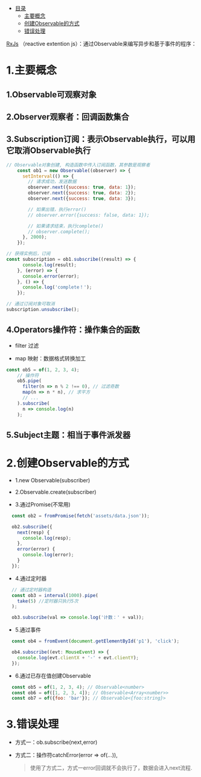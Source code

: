 *  [目录](#0)
    *  [主要概念](#1)
    *  [创建Observable的方式](#2)
    *  [错误处理](#3)


[RxJs](https://rxjs-dev.firebaseapp.com/)
（reactive extention js）：通过Observable来编写异步和基于事件的程序：


<h1 id="1">1.主要概念</h1>

## 1.Observable可观察对象

## 2.Observer观察者：回调函数集合

## 3.Subscription订阅：表示Observable执行，可以用它取消Observable执行

```js
// Observable对象创建, 构造函数中传入订阅函数，其参数是观察者
    const ob1 = new Observable((observer) => {
      setInterval(() => {
        // 请求成功，发送数据
        observer.next({success: true, data: 1});
        observer.next({success: true, data: 2});
        observer.next({success: true, data: 3});

        // 如果出错，执行error()
        // observer.error({success: false, data: 1});

        // 如果请求结束，执行complete()
        // observer.complete();
      }, 2000);
    });

// 获得实例后，订阅
const subscription = ob1.subscribe((result) => {
      console.log(result);
    }, (error) => {
      console.error(error);
    }, () => {
      console.log('complete！');
    });

// 通过订阅对象可取消
subscription.unsubscribe();
```

## 4.Operators操作符：操作集合的函数

  - filter  过滤

  - map 映射：数据格式转换加工

```js
const ob5 = of(1, 2, 3, 4);
    // 操作符
    ob5.pipe(
      filter(n => n % 2 !== 0), // 过滤奇数
      map(n => n * n), // 求平方
      // ...
    ).subscribe(
      n => console.log(n)
    );
```

## 5.Subject主题：相当于事件派发器


<h1 id="2">2.创建Observable的方式</h1>

- 1.new Observable(subscriber)

- 2.Observable.create(subscriber)

- 3.通过Promise(不常用)

```js
  const ob2 = fromPromise(fetch('assets/data.json'));

  ob2.subscribe({
    next(resp) {
      console.log(resp);
    },
    error(error) {
      console.log(error);
    }
  });
```

- 4.通过定时器

```js
  // 通过定时器构造
  const ob3 = interval(1000).pipe(
    take(5) //定时器只执行5次
  );

  ob3.subscribe(val => console.log('计数：' + val));
```

- 5.通过事件

```js
  const ob4 = fromEvent(document.getElementById('p1'), 'click');

  ob4.subscribe((evt: MouseEvent) => {
    console.log(evt.clientX + '-' + evt.clientY);
  });
```

- 6.通过已存在值创建Observable

```js
  const ob5 = of(1, 2, 3, 4); // Observable<number>
  const ob6 = of([1, 2, 3, 4]); // Observable<Array<number>>
  const ob7 = of({foo: 'bar'}); // Observable<{foo:string}>
```

<h1 id="3">3.错误处理</h1>

- 方式一：ob.subscribe(next,error)

- 方式二：操作符catchError(error => of(...)),

  > 使用了方式二，方式一error回调就不会执行了，数据会进入next流程.


